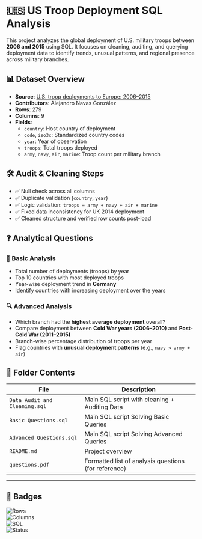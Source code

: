 # 🇺🇸 US Troop Deployment SQL Analysis

This project analyzes the global deployment of U.S. military troops between **2006 and 2015** using SQL. It focuses on cleaning, auditing, and querying deployment data to identify trends, unusual patterns, and regional presence across military branches.

## 📊 Dataset Overview

- **Source**: [U.S. troop deployments to Europe: 2006–2015](https://www.kaggle.com/datasets/iskk97/usa-troop-data-in-europe)  
- **Contributors**: Alejandro Navas González
- **Rows**: 279  
- **Columns**: 9  
- **Fields**:
  - `country`: Host country of deployment  
  - `code`, `iso3c`: Standardized country codes  
  - `year`: Year of observation  
  - `troops`: Total troops deployed  
  - `army`, `navy`, `air`, `marine`: Troop count per military branch  

## 🛠️ Audit & Cleaning Steps

- ✅ Null check across all columns  
- ✅ Duplicate validation (`country`, `year`)  
- ✅ Logic validation: `troops = army + navy + air + marine`  
- ✅ Fixed data inconsistency for UK 2014 deployment  
- ✅ Cleaned structure and verified row counts post-load  

## ❓ Analytical Questions

### 📍 Basic Analysis

- Total number of deployments (troops) by year  
- Top 10 countries with most deployed troops  
- Year-wise deployment trend in **Germany**  
- Identify countries with increasing deployment over the years  

### 🔍 Advanced Analysis

- Which branch had the **highest average deployment** overall?  
- Compare deployment between **Cold War years (2006–2010)** and **Post-Cold War (2011–2015)**  
- Branch-wise percentage distribution of troops per year  
- Flag countries with **unusual deployment patterns** (e.g., `navy > army + air`)  

## 📁 Folder Contents

| File | Description |
|------|-------------|
| `Data Audit and Cleaning.sql` | Main SQL script with cleaning + Auditing Data |
| `Basic Questions.sql` | Main SQL script Solving Basic Queries |
| `Advanced Questions.sql` | Main SQL script Solving Advanced Queries |
| `README.md` | Project overview |
| `questions.pdf` | Formatted list of analysis questions (for reference) |

---

## 📌 Badges

![Rows](https://img.shields.io/badge/Total%20Rows-279-blue)  
![Columns](https://img.shields.io/badge/Total%20Columns-9-blue)  
![SQL](https://img.shields.io/badge/Tech-SQL-informational)  
![Status](https://img.shields.io/badge/Status-Completed-success)
